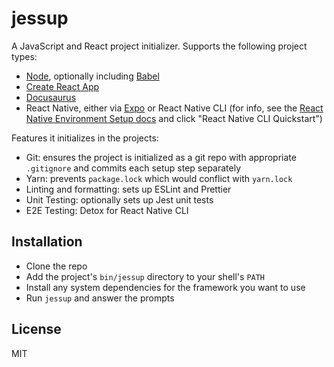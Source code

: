 # jessup

A JavaScript and React project initializer. Supports the following project types:

- [Node](https://nodejs.org/en/), optionally including [Babel](https://babeljs.io/)
- [Create React App](https://create-react-app.dev/)
- [Docusaurus](https://docusaurus.io/)
- React Native, either via [Expo](https://expo.dev/) or React Native CLI (for info, see the [React Native Environment Setup docs](https://reactnative.dev/docs/environment-setup) and click "React Native CLI Quickstart")

Features it initializes in the projects:

- Git: ensures the project is initialized as a git repo with appropriate `.gitignore` and commits each setup step separately
- Yarn: prevents `package.lock` which would conflict with `yarn.lock`
- Linting and formatting: sets up ESLint and Prettier
- Unit Testing: optionally sets up Jest unit tests
- E2E Testing: Detox for React Native CLI

## Installation

- Clone the repo
- Add the project's `bin/jessup` directory to your shell's `PATH`
- Install any system dependencies for the framework you want to use
- Run `jessup` and answer the prompts

## License

MIT
